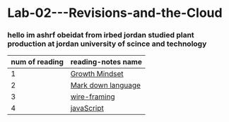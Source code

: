# Lab-02---Revisions-and-the-Cloud


### hello im ashrf obeidat from irbed jordan studied plant production at jordan university of scince and technology


|num of reading|  reading-notes name|
|--------------|----------------------|
|1 |[ Growth Mindset ](growth-mindset.md)|
|2| [Mark down language](https://replit.com/@ashrfMathkour/Lab-02-Revisions-and-the-Cloud#markdown-lang.md)|
|3 | [wire-framing](https://replit.com/@ashrfMathkour/reading-notes-1#wire-framing.md)
4 | [javaScript](https://replit.com/@ashrfMathkour/reading-notes-2#javaScript.md)




